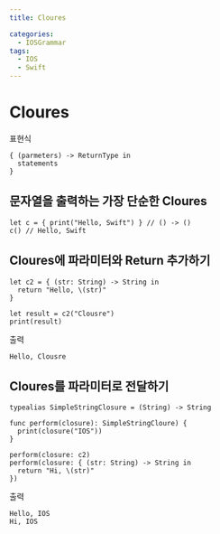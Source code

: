 ```yaml
---
title: Cloures

categories:
  - IOSGrammar
tags:
  - IOS
  - Swift
---
```


# Cloures

표현식
~~~
{ (parmeters) -> ReturnType in
  statements
}
~~~

## 문자열을 출력하는 가장 단순한 Cloures
~~~
let c = { print("Hello, Swift") } // () -> ()
c() // Hello, Swift
~~~

## Cloures에 파라미터와 Return 추가하기
~~~
let c2 = { (str: String) -> String in 
  return "Hello, \(str)"
}

let result = c2("Clousre")
print(result)
~~~
출력
~~~
Hello, Clousre
~~~

## Cloures를 파라미터로 전달하기
~~~
typealias SimpleStringClosure = (String) -> String

func perform(closure): SimpleStringCloure) {
  print(closure("IOS"))
}

perform(closure: c2)
perform(closure: { (str: String) -> String in 
  return "Hi, \(str)"
})
~~~
출력
~~~
Hello, IOS
Hi, IOS
~~~